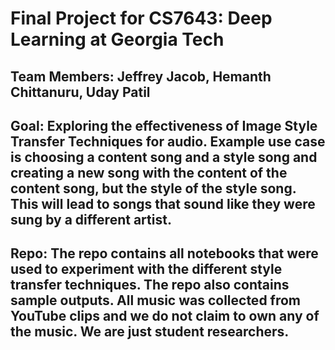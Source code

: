 # **Final Project for CS7643: Deep Learning at Georgia Tech**
## **Team Members**: Jeffrey Jacob, Hemanth Chittanuru, Uday Patil
## **Goal**: Exploring the effectiveness of Image Style Transfer Techniques for audio. Example use case is choosing a content song and a style song and creating a new song with the content of the content song, but the style of the style song. This will lead to songs that sound like they were sung by a different artist.
## **Repo**: The repo contains all notebooks that were used to experiment with the different style transfer techniques. The repo also contains sample outputs. All music was collected from YouTube clips and we do not claim to own any of the music. We are just student researchers.
